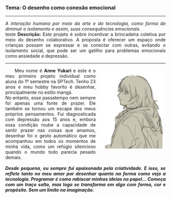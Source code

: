 ### <b>Tema: O desenho como conexão emocional</b>
---
<p align="left" style="text-align: justify;">
<i>A interação humana por meio da arte e da tecnologia, como forma de diminuir o isolamento e assim, suas consequências emocionais.</i><br>
teste
<b>Descrição:</b>
Este projeto é sobre incentivar a brincadeira coletiva por meio do desenho colaborativo. A proposta é oferecer um espaço onde crianças possam se expressar e se conectar com outras, evitando o isolamento social, que pode ser um gatilho para problemas emocionais como ansiedade e depressão. </p>
<hr>

<img align="right" style="margin: 10px" alt="image-gif" width="200" src="image/gif.gif">

<p align="left" style="text-align: justify;">
    &nbsp;&nbsp;&nbsp;&nbsp; Meu nome é <b>Anne Yukari</b> e este é o meu primeiro projeto individual como aluna do 1º semestre na SPTech. Tenho 23 anos e meu hobby favorito é desenhar, principalmente no estilo mangá.<br>
No entanto, esse passatempo nem sempre foi apenas uma fonte de prazer. Ele também se tornou um escape dos meus próprios pensamentos. Fui diagnosticada com depressão aos 15 anos e, embora essa condição roube a capacidade de sentir prazer nas coisas que amamos, desenhar foi o gesto automático que me acompanhou em todos os momentos de minha vida, como um refúgio silencioso quando o mundo todo parecia pesado demais.<br><br>
    <b><i>Desde pequena, eu sempre fui apaixonada pela criatividade. E isso, se reflete tanto no meu amor por desenhar quanto na forma como vejo a tecnologia. Programar é como rabiscar minhas ideias no papel... Começa com um traço solto, mas logo se transforma em algo com forma, cor e propósito. Sem um limite na imaginação.</i></b>
</p>



